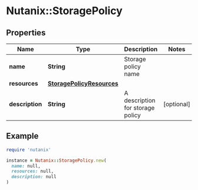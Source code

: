 # Nutanix::StoragePolicy

## Properties

| Name | Type | Description | Notes |
| ---- | ---- | ----------- | ----- |
| **name** | **String** | Storage policy name |  |
| **resources** | [**StoragePolicyResources**](StoragePolicyResources.md) |  |  |
| **description** | **String** | A description for storage policy | [optional] |

## Example

```ruby
require 'nutanix'

instance = Nutanix::StoragePolicy.new(
  name: null,
  resources: null,
  description: null
)
```

